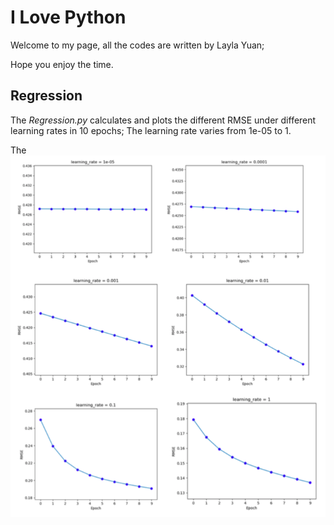 # I   Love    Python

Welcome to my page, all the codes are written by Layla Yuan; 

Hope you enjoy the time.

## Regression

The _Regression.py_ calculates and plots the different RMSE under different learning rates in 10 epochs; The learning rate varies from 1e-05 to 1.

The ![Regression](regression/regression.png)
